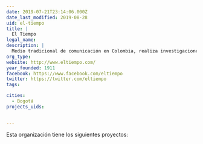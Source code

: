 ```yaml
---
date: 2019-07-21T23:14:06.000Z
date_last_modified: 2019-08-28
uid: el-tiempo
title: |
  El Tiempo
legal_name: 
description: |
  Medio tradicional de comunicación en Colombia, realiza investigaciones basadas en datos para especiales periodisticos.
org_type: 
website: http://www.eltiempo.com/
year_founded: 1911
facebook: https://www.facebook.com/eltiempo
twitter: https://twitter.com/eltiempo
tags:

cities: 
  - Bogotá
projects_uids:


---
```


Esta organización tiene los siguientes proyectos:


